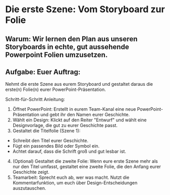 # Die erste Szene: Vom Storyboard zur Folie

## Warum: Wir lernen den Plan aus unseren Storyboards in echte, gut aussehende Powerpoint Folien umzusetzen.

## Aufgabe: Euer Auftrag:
Nehmt die erste Szene aus eurem Storyboard und gestaltet daraus die erste(n) Folie(n) eurer PowerPoint-Präsentation.

Schritt-für-Schritt Anleitung:
1. Öffnet PowerPoint: Erstellt in eurem Team-Kanal eine neue PowerPoint-Präsentation und gebt ihr den Namen eurer Geschichte.
2. Wählt ein Design: Klickt auf den Reiter "Entwurf" und wählt eine Designvorlage, die gut zu eurer Geschichte passt.
3. Gestaltet die Titelfolie (Szene 1):
* Schreibt den Titel eurer Geschichte.
* Fügt ein passendes Bild oder Symbol ein.
* Achtet darauf, dass die Schrift groß und gut lesbar ist.
4. (Optional) Gestaltet die zweite Folie: Wenn eure erste Szene mehr als nur den Titel umfasst, gestaltet eine zweite Folie, die den Anfang eurer Geschichte zeigt.
5. Teamarbeit: Sprecht euch ab, wer was macht. Nutzt die Kommentarfunktion, um euch über Design-Entscheidungen auszutauschen.

